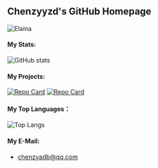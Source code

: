 ## Chenzyyzd's GitHub Homepage  
![Elaina](https://github.com/chenzyyzd/chenzyyzd/blob/main/images/elaina.gif)  
#### My Stats:
![GitHub stats](https://github-readme-stats.vercel.app/api?username=chenzyyzd)  
#### My Projects:
[![Repo Card](https://github-readme-stats.vercel.app/api/pin/?username=chenzyyzd&repo=CuprumTurbo-Scheduler)](https://github.com/chenzyyzd/CuprumTurbo-Scheduler)
[![Repo Card](https://github-readme-stats.vercel.app/api/pin/?username=chenzyyzd&repo=CuPerfMonitor)](https://github.com/chenzyyzd/CuPerfMonitor)  
#### My Top Languages：
![Top Langs](https://github-readme-stats.vercel.app/api/top-langs/?username=chenzyyzd)
#### My E-Mail:
- chenzyadb@qq.com
